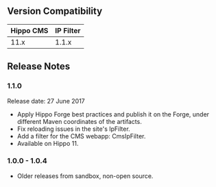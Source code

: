 <!--
  Copyright 2017 Hippo B.V. (http://www.onehippo.com)

  Licensed under the Apache License, Version 2.0 (the "License");
  you may not use this file except in compliance with the License.
  You may obtain a copy of the License at

   http://www.apache.org/licenses/LICENSE-2.0

  Unless required by applicable law or agreed to in writing, software
  distributed under the License is distributed on an "AS IS" BASIS,
  WITHOUT WARRANTIES OR CONDITIONS OF ANY KIND, either express or implied.
  See the License for the specific language governing permissions and
  limitations under the License.
  -->

## Version Compatibility

| Hippo CMS | IP Filter |
| --------- |-----------| 
| 11.x      | 1.1.x     |

## Release Notes

### 1.1.0  

<p class="smallinfo">Release date: 27 June 2017</p>

+ Apply Hippo Forge best practices and publish it on the Forge, under different Maven coordinates of the artifacts.
+ Fix reloading issues in the site's IpFilter.   
+ Add a filter for the CMS webapp: CmsIpFilter.
+ Available on Hippo 11.

### 1.0.0 - 1.0.4 
+ Older releases from sandbox, non-open source.
